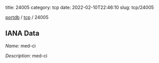 title: 24005
category: tcp
date: 2022-02-10T22:46:10
slug: tcp/24005

[portdb](/) / [tcp](/category/tcp.html) / 24005


## IANA Data

_Name:_ med-ci

_Description:_ med-ci

